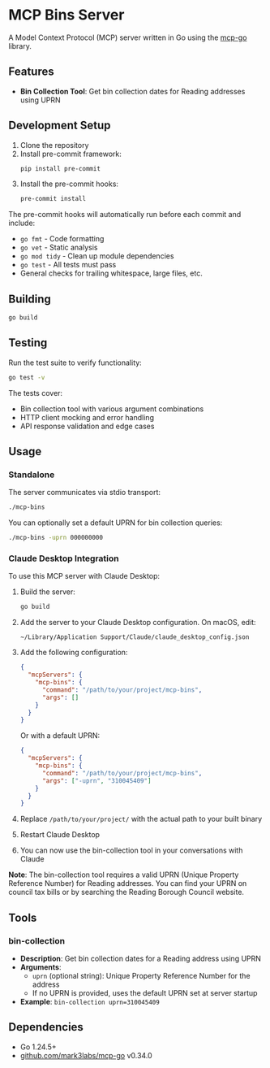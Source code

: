 # MCP Bins Server

A Model Context Protocol (MCP) server written in Go using the [mcp-go](https://github.com/mark3labs/mcp-go) library.

## Features

- **Bin Collection Tool**: Get bin collection dates for Reading addresses using UPRN

## Development Setup

1. Clone the repository
2. Install pre-commit framework:
   ```bash
   pip install pre-commit
   ```
3. Install the pre-commit hooks:
   ```bash
   pre-commit install
   ```

The pre-commit hooks will automatically run before each commit and include:

- `go fmt` - Code formatting
- `go vet` - Static analysis
- `go mod tidy` - Clean up module dependencies
- `go test` - All tests must pass
- General checks for trailing whitespace, large files, etc.

## Building

```bash
go build
```

## Testing

Run the test suite to verify functionality:

```bash
go test -v
```

The tests cover:

- Bin collection tool with various argument combinations
- HTTP client mocking and error handling
- API response validation and edge cases

## Usage

### Standalone

The server communicates via stdio transport:

```bash
./mcp-bins
```

You can optionally set a default UPRN for bin collection queries:

```bash
./mcp-bins -uprn 000000000
```

### Claude Desktop Integration

To use this MCP server with Claude Desktop:

1. Build the server:

   ```bash
   go build
   ```

2. Add the server to your Claude Desktop configuration. On macOS, edit:

   ```
   ~/Library/Application Support/Claude/claude_desktop_config.json
   ```

3. Add the following configuration:

   ```json
   {
     "mcpServers": {
       "mcp-bins": {
         "command": "/path/to/your/project/mcp-bins",
         "args": []
       }
     }
   }
   ```

   Or with a default UPRN:

   ```json
   {
     "mcpServers": {
       "mcp-bins": {
         "command": "/path/to/your/project/mcp-bins",
         "args": ["-uprn", "310045409"]
       }
     }
   }
   ```

4. Replace `/path/to/your/project/` with the actual path to your built binary

5. Restart Claude Desktop

6. You can now use the bin-collection tool in your conversations with Claude

**Note**: The bin-collection tool requires a valid UPRN (Unique Property Reference Number) for Reading addresses. You can find your UPRN on council tax bills or by searching the Reading Borough Council website.

## Tools

### bin-collection

- **Description**: Get bin collection dates for a Reading address using UPRN
- **Arguments**:
  - `uprn` (optional string): Unique Property Reference Number for the address
  - If no UPRN is provided, uses the default UPRN set at server startup
- **Example**: `bin-collection uprn=310045409`

## Dependencies

- Go 1.24.5+
- [github.com/mark3labs/mcp-go](https://github.com/mark3labs/mcp-go) v0.34.0

